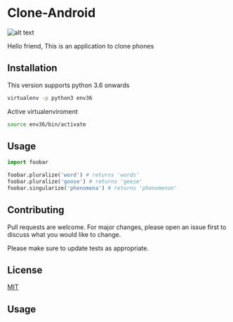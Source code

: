 # Clone-Android

![alt text](https://scontent.fbga1-4.fna.fbcdn.net/v/t1.0-9/69708939_10220215049429182_3154966517603368960_n.jpg?_nc_cat=108&_nc_ht=scontent.fbga1-4.fna&oh=b7321db0b1706cd5b2726a9443135960&oe=5DF92F36)

Hello friend, This is an application to clone phones

## Installation

This version supports python 3.6 onwards

```bash
virtualenv -p python3 env36
```
Active virtualenviroment

```bash
source env36/bin/activate
```

## Usage

```python
import foobar

foobar.pluralize('word') # returns 'words'
foobar.pluralize('goose') # returns 'geese'
foobar.singularize('phenomena') # returns 'phenomenon'
```

## Contributing
Pull requests are welcome. For major changes, please open an issue first to discuss what you would like to change.

Please make sure to update tests as appropriate.

## License
[MIT](https://choosealicense.com/licenses/mit/)

## Usage
